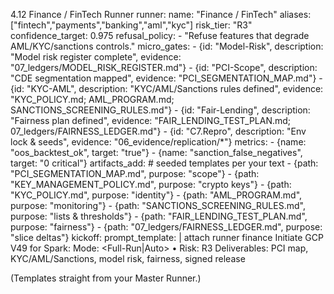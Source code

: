 4.12 Finance / FinTech Runner
runner:
  name: "Finance / FinTech"
  aliases: ["fintech","payments","banking","aml","kyc"]
  risk_tier: "R3"
  confidence_target: 0.975
  refusal_policy:
    - "Refuse features that degrade AML/KYC/sanctions controls."
  micro_gates:
    - {id: "Model-Risk", description: "Model risk register complete", evidence: "07_ledgers/MODEL_RISK_REGISTER.md"}
    - {id: "PCI-Scope", description: "CDE segmentation mapped", evidence: "PCI_SEGMENTATION_MAP.md"}
    - {id: "KYC-AML", description: "KYC/AML/Sanctions rules defined", evidence: "KYC_POLICY.md; AML_PROGRAM.md; SANCTIONS_SCREENING_RULES.md"}
    - {id: "Fair-Lending", description: "Fairness plan defined", evidence: "FAIR_LENDING_TEST_PLAN.md; 07_ledgers/FAIRNESS_LEDGER.md"}
    - {id: "C7.Repro", description: "Env lock & seeds", evidence: "06_evidence/replication/*"}
  metrics:
    - {name: "oos_backtest_ok", target: "true"}
    - {name: "sanction_false_negatives", target: "0 critical"}
  artifacts_add:  # seeded templates per your text
    - {path: "PCI_SEGMENTATION_MAP.md", purpose: "scope"}
    - {path: "KEY_MANAGEMENT_POLICY.md", purpose: "crypto keys"}
    - {path: "KYC_POLICY.md", purpose: "identity"}
    - {path: "AML_PROGRAM.md", purpose: "monitoring"}
    - {path: "SANCTIONS_SCREENING_RULES.md", purpose: "lists & thresholds"}
    - {path: "FAIR_LENDING_TEST_PLAN.md", purpose: "fairness"}
    - {path: "07_ledgers/FAIRNESS_LEDGER.md", purpose: "slice deltas"}
  kickoff:
    prompt_template: |
      attach runner finance
      Initiate GCP V49 for Spark: <fintech feature>
      Mode: <Full-Run|Auto> • Risk: R3
      Deliverables: PCI map, KYC/AML/Sanctions, model risk, fairness, signed release

(Templates straight from your Master Runner.)
